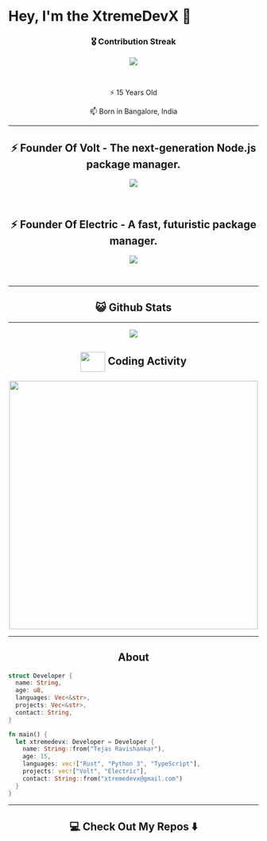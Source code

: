 # Hey, I'm the XtremeDevX 👋


<h3 align="center">🎖 Contribution Streak</h3>

<p align="center">
  <a href="https://gh-contribution-stats.herokuapp.com/?user=XtremeDevX">
    <img src="https://gh-contribution-stats.herokuapp.com/?user=XtremeDevX&theme=dark"/>
  </a> 
</p>
<br>
<p align="center"> 
⚡  15 Years Old
</p>

<p align="center"> 
📫   Born in Bangalore, India
</p>

<hr>

<h2 align="center"> ⚡ Founder Of Volt - The next-generation Node.js package manager. </h2>
<p align="center">
<img src="https://github-readme-stats.vercel.app/api/pin/?username=voltpkg&repo=volt" />
</p>
<br>

<h2 align="center"> ⚡ Founder Of Electric - A fast, futuristic package manager. </h2>

<p align="center">
<img src="https://github-readme-stats.vercel.app/api/pin/?username=electric-package-manager&repo=electric" />
</p>
<br>

</p>
<hr>

<h2 align="center"> 😺 Github Stats </h2>

<hr>

<p align="center">
  
<img src="https://github-readme-stats.vercel.app/api?username=XtremeDevX&count_private=true&show_icons=true&theme=dracula&include_all_commits=true&hide_title=true">

<br>

## <div align="center"><img align="center" height="40px" width="50px" src="https://img.icons8.com/nolan/64/activity-feed.png"/><span align="center"> Coding Activity</span></div>
<p align="center">
  <img width="500px" src="https://github-readme-stats.vercel.app/api/wakatime?username=XtremeDevX&theme=radical&hide_title=true" />
</p>

<hr>

<h2 align="center">About</h2>

```rust
struct Developer {
  name: String,
  age: u8,
  languages: Vec<&str>,
  projects: Vec<&str>,
  contact: String,
}

fn main() {
  let xtremedevx: Developer = Developer {
    name: String::from("Tejas Ravishankar"),
    age: 15,
    languages: vec!["Rust", "Python 3", "TypeScript"],
    projects: vec!["Volt", "Electric"],
    contact: String::from("xtremedevx@gmail.com")
  }
}
```

<hr>

<h2  align="center">💻 Check Out My Repos ⬇️ </h2>
